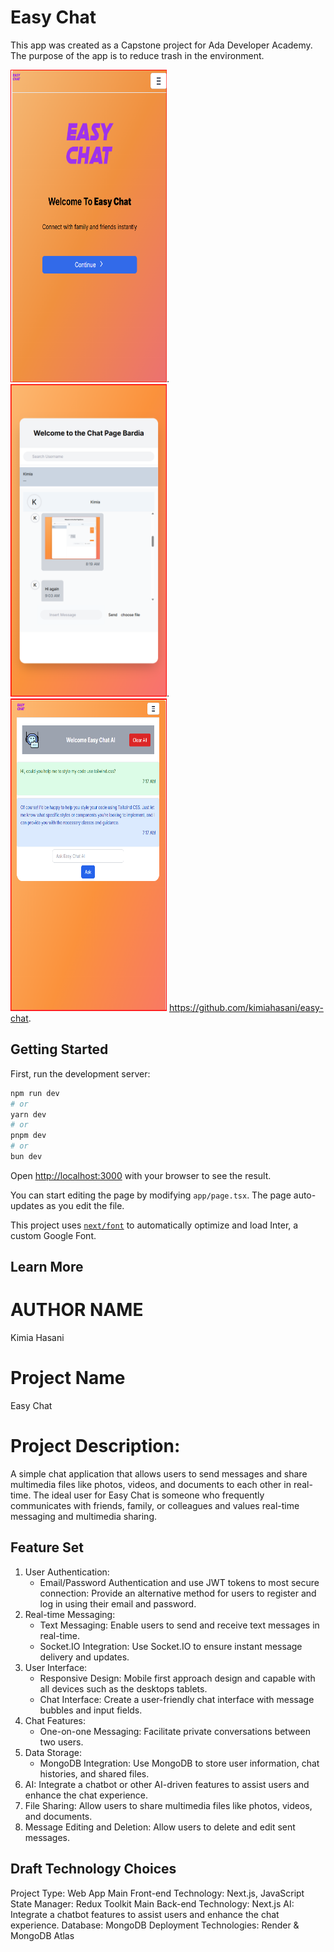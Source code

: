 
# Easy Chat
This app was created as a Capstone project for Ada Developer Academy. The purpose of the app is to reduce trash in the environment. 

<img src="/public/images/1.png" alt="Welcome" width="250" height="500">.  <img src="/public/images/2.png" alt="Chat Page" width="250" height="500">.  <img src="/public/images/3.png" alt="Chatbot" width="250" height="500">
https://github.com/kimiahasani/easy-chat.

## Getting Started

First, run the development server:

```bash
npm run dev
# or
yarn dev
# or
pnpm dev
# or
bun dev
```

Open [http://localhost:3000](https://easy-chat-58q8.onrender.com/) with your browser to see the result.

You can start editing the page by modifying `app/page.tsx`. The page auto-updates as you edit the file.

This project uses [`next/font`](https://nextjs.org/docs/basic-features/font-optimization) to automatically optimize and load Inter, a custom Google Font.

## Learn More
# AUTHOR NAME
Kimia Hasani
# Project Name
Easy Chat
# Project Description: 
A simple chat application that allows users to send messages and share multimedia files like photos, videos, and documents to each other in real-time.
  The ideal user for Easy Chat is someone who frequently communicates with friends, family, or colleagues and values real-time messaging and multimedia sharing. 

## Feature Set
1.  User Authentication:
    - Email/Password Authentication and use JWT tokens to most secure connection: Provide an alternative method for users to register and log in using their email and password.
2. Real-time Messaging:
    - Text Messaging: Enable users to send and receive text messages in real-time.
    - Socket.IO Integration: Use Socket.IO to ensure instant message delivery and updates.
3. User Interface:
    - Responsive Design: Mobile first approach design and capable with all devices such as the desktops tablets.
    - Chat Interface: Create a user-friendly chat interface with message bubbles and input fields.
4. Chat Features:
    - One-on-one Messaging: Facilitate private conversations between two users.
5. Data Storage:
    - MongoDB Integration: Use MongoDB to store user information, chat histories, and shared files.
6. AI: Integrate a chatbot or other AI-driven features to assist users and enhance the chat experience.
7. File Sharing: Allow users to share multimedia files like photos, videos, and documents.
8. Message Editing and Deletion: Allow users to delete and edit sent messages.

    
## Draft Technology Choices
Project Type: Web App
Main Front-end Technology: Next.js, JavaScript
State Manager: Redux Toolkit
Main Back-end Technology: Next.js
AI: Integrate a chatbot features to assist users and enhance the chat experience.
Database: MongoDB
Deployment Technologies: Render & MongoDB Atlas
